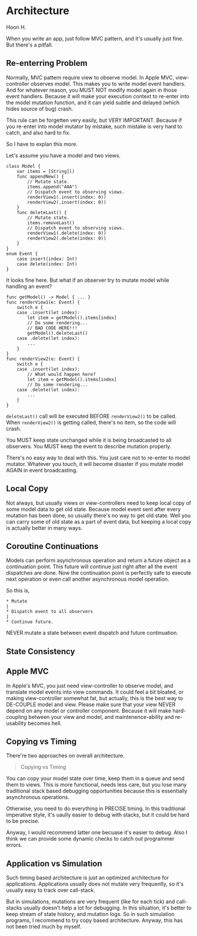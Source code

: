 Architecture
============
Hoon H.

When you write an app, just follow MVC pattern, and it's usually 
just fine. But there's a pitfall. 

Re-enterring Problem
--------------------
Normally, MVC pattern require view to observe model.
In Apple MVC, view-controller observes model.
This makes you to write model event handlers.
And for whatever reason, you MUST NOT modify model again
in those event handlers. Because it will make your execution
context to re-enter into the model mutation function, 
and it can yield subtle and delayed (which hides source of bug) 
crash.

This rule can be forgetten very easily, but VERY IMPORTANT.
Because if you re-enter into model mutator by mistake, such
mistake is very hard to catch, and also hard to fix.

So I have to explan this more.

Let's assume you have a model and two views.

    class Model {
        var items = [String]()
        func appendNew() {
            // Mutate state.
            items.append("AAA")
            // Dispatch event to observing views.
            renderView1(.insert(index: 0))
            renderView2(.insert(index: 0))
        }
        func deleteLast() {
            // Mutate state.
            items.removeLast()
            // Dispatch event to observing views.
            renderView1(.delete(index: 0))
            renderView2(.delete(index: 0))
        }
    }
    enum Event {
        case insert(index: Int)
        case delete(index: Int)
    }

It looks fine here. But what if an observer try to mutate 
model while handling an event?

    func getModel() -> Model { ... }
    func renderView1(e: Event) {
        switch e {
        case .insert(let index):
            let item = getModel().items[index]
            // Do some rendering...
            // BAD CODE HERE!!!
            getModel().deleteLast()
        case .delete(let index):
            ...
        }
    }
    func renderView2(e: Event) {
        switch e {
        case .insert(let index):
            // What would happen here?
            let item = getModel().items[index] 
            // Do some rendering...
        case .delete(let index):
            ...
        }
    }

`deleteLast()` call will be executed BEFORE `renderView2()`
to be called. When `renderView2()` is getting called, there's
no item, so the code will crash.

You MUST keep state unchanged while it is being broadcasted
to all observers. You MUST keep the event to describe mutation
properly. 

There's no easy way to deal with this. You just care not to
re-enter to model mutator. Whatever you touch, it will become
disaster if you mutate model AGAIN in event broadcasting.



Local Copy
---------- 
Not always, but usually views or view-controllers need to
keep local copy of some model data to get old state. Because
model event sent after every mutation has been done, so 
usually there's no way to get old state. Well you can carry
some of old state as a part of event data, but keeping a 
local copy is actually better in many ways.



Coroutine Continuations
-----------------------
Models can perform asynchronous operation and return a future 
object as a continuation point. This future will continue
just right after all the event dispatches are done. Now the 
continuation point is perfectly safe to execute next operation
or even call another asynchronous model operation.

So this is, 

    * Mutate
    | 
    * Dispatch event to all observers
    |
    * Continue future.

NEVER mutate a state between event dispatch and future 
continuation.










State Consistency
-----------------







Apple MVC
---------
In Apple's MVC, you just need view-controller to observe model, 
and translate model events into view commands. It could feel a
bit bloated, or making view-controller somewhat fat, but 
actually, this is the best way to DE-COUPLE model and view.
Please make sure that your view NEVER depend on any model or 
controller component. Because it will make hard-coupling between
your view and model, and maintenence-ability and re-usability 
becomes hell.






Copying vs Timing
-----------------
There're two approaches on overall architecture.

> Copying vs Timing

You can copy your model state over time, keep them in a queue
and send them to views. This is more functional, needs less
care, but you lose many traditional stack based debugging 
opportunities because this is essentially asynchronous operations.

Otherwise, you need to do everything in PRECISE timing. In this
traditional imperative style, it's uaully easier to debug with 
stacks, but it could be hard to be precise. 

Anyway, I would recommend latter one becuase it's easier to debug.
Also I think we can provide some dynamic checks to catch out
programmer errors.








Application vs Simulation
-------------------------
Such timing based architecture is just an optimized architecture 
for applications. Applications usually does not mutate very 
frequently, so it's usually easy to track over call-stack.

But in simulations, mutations are very frequent (like for each tick)
and call-stacks usually doesn't help a lot for debugging. In this 
situation, it's better to keep stream of state history, and mutation
logs. So in such simulation programs, I recommend to try copy based
architecture. Anyway, this has not been tried much by myself.






















